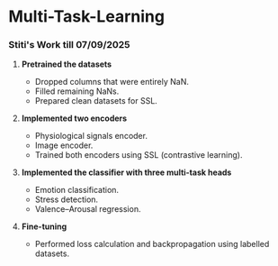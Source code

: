 # Multi-Task-Learning
### Stiti's Work till 07/09/2025

1. **Pretrained the datasets**
   - Dropped columns that were entirely NaN.  
   - Filled remaining NaNs.  
   - Prepared clean datasets for SSL.  

2. **Implemented two encoders**
   - Physiological signals encoder.  
   - Image encoder.  
   - Trained both encoders using SSL (contrastive learning).  

3. **Implemented the classifier with three multi-task heads**
   - Emotion classification.  
   - Stress detection.  
   - Valence–Arousal regression.  

4. **Fine-tuning**
   - Performed loss calculation and backpropagation using labelled datasets.  
